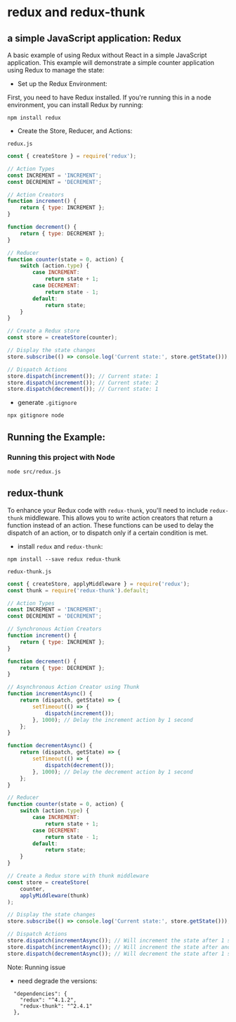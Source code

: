 # redux and redux-thunk

## a simple JavaScript application: Redux 

A basic example of using Redux without React in a simple JavaScript application. This example will demonstrate a simple counter application using Redux to manage the state:

-   Set up the Redux Environment:

First, you need to have Redux installed. If you're running this in a node environment, you can install Redux by running:

```shellnpm install redux
npm install redux
```
-   Create the Store, Reducer, and Actions:

`redux.js`

```js
const { createStore } = require('redux');

// Action Types
const INCREMENT = 'INCREMENT';
const DECREMENT = 'DECREMENT';

// Action Creators
function increment() {
    return { type: INCREMENT };
}

function decrement() {
    return { type: DECREMENT };
}

// Reducer
function counter(state = 0, action) {
    switch (action.type) {
        case INCREMENT:
            return state + 1;
        case DECREMENT:
            return state - 1;
        default:
            return state;
    }
}

// Create a Redux store
const store = createStore(counter);

// Display the state changes
store.subscribe(() => console.log('Current state:', store.getState()));

// Dispatch Actions
store.dispatch(increment()); // Current state: 1
store.dispatch(increment()); // Current state: 2
store.dispatch(decrement()); // Current state: 1
```

- generate `.gitignore`
```
npx gitignore node
```

## Running the Example:

### Running this project with Node

```
node src/redux.js
```

## redux-thunk

To enhance your Redux code with `redux-thunk`, you'll need to include `redux-thunk` middleware. This allows you to write action creators that return a function instead of an action. These functions can be used to delay the dispatch of an action, or to dispatch only if a certain condition is met.

- install `redux` and `redux-thunk`:

```
npm install --save redux redux-thunk
```

`redux-thunk.js`
```js
const { createStore, applyMiddleware } = require('redux');
const thunk = require('redux-thunk').default;

// Action Types
const INCREMENT = 'INCREMENT';
const DECREMENT = 'DECREMENT';

// Synchronous Action Creators
function increment() {
    return { type: INCREMENT };
}

function decrement() {
    return { type: DECREMENT };
}

// Asynchronous Action Creator using Thunk
function incrementAsync() {
    return (dispatch, getState) => {
        setTimeout(() => {
            dispatch(increment());
        }, 1000); // Delay the increment action by 1 second
    };
}

function decrementAsync() {
    return (dispatch, getState) => {
        setTimeout(() => {
            dispatch(decrement());
        }, 1000); // Delay the decrement action by 1 second
    };
}

// Reducer
function counter(state = 0, action) {
    switch (action.type) {
        case INCREMENT:
            return state + 1;
        case DECREMENT:
            return state - 1;
        default:
            return state;
    }
}

// Create a Redux store with thunk middleware
const store = createStore(
    counter,
    applyMiddleware(thunk)
);

// Display the state changes
store.subscribe(() => console.log('Current state:', store.getState()));

// Dispatch Actions
store.dispatch(incrementAsync()); // Will increment the state after 1 second
store.dispatch(incrementAsync()); // Will increment the state after another 1 second
store.dispatch(decrementAsync()); // Will decrement the state after 1 second
```

Note: Running issue

-   need degrade the versions:

```
  "dependencies": {
    "redux": "^4.1.2",
    "redux-thunk": "^2.4.1" 
  },
```
